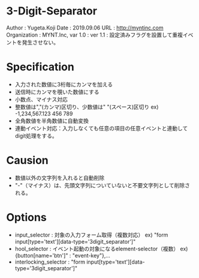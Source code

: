 3-Digit-Separator
==
Author : Yugeta.Koji
Date   : 2019.09.06
URL    : http://myntinc.com
Organization : MYNT.Inc,
var 1.0 : 
ver 1.1 : 設定済みフラグを設置して重複イベントを発生させない。


# Specification
  - 入力された数値に3桁毎にカンマを加える
  - 送信時にカンマを覗いた数値にする
  - 小数点、マイナス対応
  - 整数値は","(カンマ)区切り、少数値は" "(スペース)区切り ex) -1,234,567.123 456 789
  - 全角数値を半角数値に自動変換
  - 連動イベント対応：入力しなくても任意の項目の任意イベントと連動してdigit処理をする。

# Causion
  - 数値以外の文字列を入れると自動削除
  - "-"（マイナス）は、先頭文字列についていないと不要文字列として削除される。
 

# Options
  - input_selector : 対象の入力フォーム取得（複数対応） ex) "form input[type='text'][data-type='3digit_separator']"
  - hool_selector  : イベント起動の対象になるelement-selector（複数） ex) {button[name='btn']" : "event-key"},...
  - interlocking_selector : "form input[type='text'][data-type='3digit_separator']"

